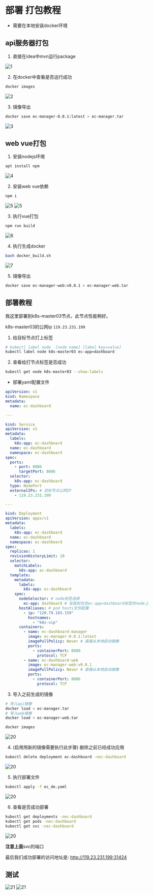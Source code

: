 # 部署 打包教程

- 需要在本地安装docker环境

## api服务器打包

1. 直接在idea中mvn运行package

![1](images/2.png)

2. 在docker中查看是否运行成功

```sh
docker images
```

![2](images/3.png)

3. 镜像导出

```sh
docker save ec-manager-0.0.1:latest > ec-manager.tar
```

![3](images/11.png)


## web vue打包

1. 安装nodejs环境

```sh
apt install npm
```

![4](images/4.png)

2. 安装web vue依赖

```sh
npm i
```
![5](images/5.png)
![5](images/6.png)

3. 执行vue打包

```sh
npm run build
```

![6](images/7.png)

4. 执行生成docker

```sh
bash docker_build.sh
```

![7](images/8.png)

5. 镜像导出

```sh
docker save ec-manager-web:v0.0.1 > ec-manager-web.tar
```


## 部署教程

我这里部署到k8s-master03节点，此节点性能稍好。

k8s-master03的公网ip `119.23.231.199`

1. 给目标节点打上标签

```sh
# kubectl label node  [node name] [label key=value]
kubectl label node k8s-master03 ec-app=dashboard
```

2. 查看给打节点标签是否成功

```sh
kubectl get node k8s-master03 --show-labels
```

- 部署yaml配置文件

```yaml
apiVersion: v1
kind: Namespace
metadata:
  name: ec-dashboard

---

kind: Service
apiVersion: v1
metadata:
  labels:
    k8s-app: ec-dashboard
  name: ec-dashboard
  namespace: ec-dashboard
spec:
  ports:
    - port: 8086
      targetPort: 8086
  selector:
    k8s-app: ec-dashboard
  type: NodePort
  externalIPs: # 目标节点公网IP
    - 119.23.231.199

---

kind: Deployment
apiVersion: apps/v1
metadata:
  labels:
    k8s-app: ec-dashboard
  name: ec-dashboard
  namespace: ec-dashboard
spec:
  replicas: 1
  revisionHistoryLimit: 10
  selector:
    matchLabels:
      k8s-app: ec-dashboard
  template:
    metadata:
      labels:
        k8s-app: ec-dashboard
    spec:
      nodeSelector: # node标签选择 
        ec-app: dashboard # 安装到包含ec-app=dashboard标签的node上
      hostAliases: # pod hosts文件配置
        - ip: "120.79.183.159"
          hostnames:
            - "k8s-vip"
      containers:
        - name: ec-dashboard-manager
          image: ec-manager-0.0.1:latest
          imagePullPolicy: Never # 直接从本地启动镜像
          ports:
            - containerPort: 8080
              protocol: TCP
        - name: ec-dashboard-web
          image: ec-manager-web:v0.0.1
          imagePullPolicy: Never # 直接从本地启动镜像
          ports:
            - containerPort: 8086
              protocol: TCP

```

3. 导入之前生成的镜像

```sh
# 导入api镜像
docker load < ec-manager.tar
# 导入web镜像
docker load < ec-manager-web.tar

docker images
```

![20](images/18.png)

4. (启用用新的镜像需要执行此步骤) 删除之前已经成功应用

```sh
kubectl delete deployment ec-dashboard -nec-dashboard
```

![20](images/23.png)

5. 执行部署文件

```sh
kubectl apply -f ec_de.yaml
```

![20](images/19.png)

6. 查看是否成功部署

```sh
kubectl get deployments -nec-dashboard
kubectl get pods -nec-dashboard
kubectl get svc -nec-dashboard
```

![20](images/20.png)

**注意上面**svc的端口

最后我们成功部署的访问地址是: http://119.23.231.199:31424

## 测试

![21](images/21.png)
![21](images/22.png)